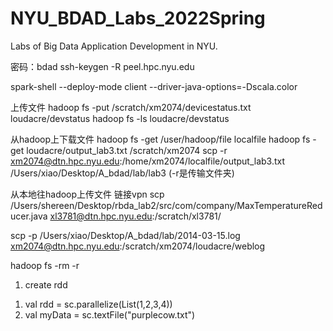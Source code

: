 # NYU_BDAD_Labs_2022Spring
Labs of Big Data Application Development in NYU.


密码：bdad
ssh-keygen -R peel.hpc.nyu.edu

spark-shell --deploy-mode client --driver-java-options=-Dscala.color



上传文件
hadoop fs -put /scratch/xm2074/devicestatus.txt loudacre/devstatus
hadoop fs -ls loudacre/devstatus

从hadoop上下载文件
hadoop fs -get /user/hadoop/file localfile
hadoop fs -get loudacre/output_lab3.txt /scratch/xm2074
scp -r xm2074@dtn.hpc.nyu.edu:/home/xm2074/localfile/output_lab3.txt /Users/xiao/Desktop/A_bdad/lab/lab3
(-r是传输文件夹)

从本地往hadoop上传文件
链接vpn
scp /Users/shereen/Desktop/rbda_lab2/src/com/company/MaxTemperatureReducer.java xl3781@dtn.hpc.nyu.edu:/scratch/xl3781/


scp -p /Users/xiao/Desktop/A_bdad/lab/2014-03-15.log xm2074@dtn.hpc.nyu.edu:/scratch/xm2074/loudacre/weblog

hadoop fs -rm -r


1. create rdd
1) val rdd = sc.parallelize(List(1,2,3,4))
2) val myData = sc.textFile("purplecow.txt")


